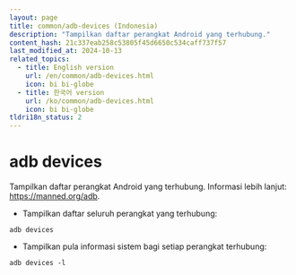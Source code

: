 ```yaml
---
layout: page
title: common/adb-devices (Indonesia)
description: "Tampilkan daftar perangkat Android yang terhubung."
content_hash: 21c337eab258c53805f45d6650c534caff737f57
last_modified_at: 2024-10-13
related_topics:
  - title: English version
    url: /en/common/adb-devices.html
    icon: bi bi-globe
  - title: 한국어 version
    url: /ko/common/adb-devices.html
    icon: bi bi-globe
tldri18n_status: 2
---
```

# adb devices

Tampilkan daftar perangkat Android yang terhubung.
Informasi lebih lanjut: <https://manned.org/adb>.

- Tampilkan daftar seluruh perangkat yang terhubung:

`adb devices`

- Tampilkan pula informasi sistem bagi setiap perangkat terhubung:

`adb devices -l`
